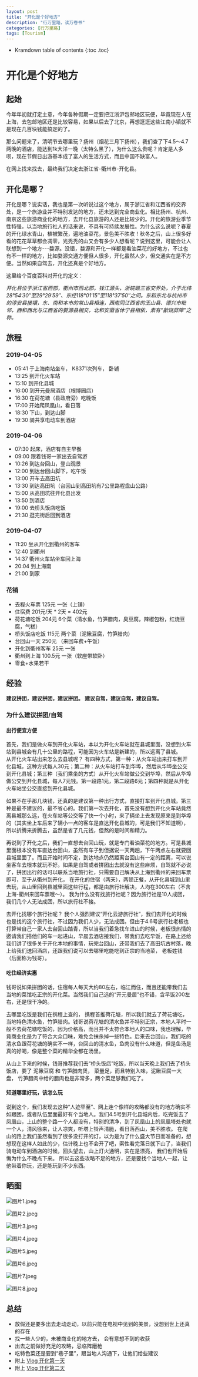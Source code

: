 ```yaml
---
layout: post
title: "开化是个好地方"
description: "行万里路，读万卷书"
categories: [行万里路]
tags: [Tourism]
---
```


* Kramdown table of contents
{:toc .toc}

# 开化是个好地方

## 起始

今年年初就打定主意，今年各种假期一定要把江浙沪包邮地区玩便，毕竟现在人在上海，去包邮地区还是比较容易，如果以后去了北京，再想逛逛这些江南小镇就不是现在几百块钱能搞定的了。    

那么问题来了，清明节去哪里玩？扬州（烟花三月下扬州），我们查了下4.5～4.7两晚的酒店，能达到1k大洋一晚（太特么黑了），为什么这么贵呢？肯定是人多呗，现在节假日出游基本成了富人的生活方式，而且中国不缺富人。    

在网上找来找去，最终我们决定去浙江省-衢州市-开化县。    

## 开化是哪？

开化是哪？说实话，我也是第一次听说过这个地方，属于浙江省和江西省的交界处，是一个旅游业并不特别发达的地方，还未达到完全商业化。相比扬州、杭州、南京这些旅游商业化的地方，去开化县旅游的人还是比较少的。开化的旅游业季节性特强，以当地旅行社人的话来说，不具有可持续发展性。为什么这么说呢？春夏的开化绿水青山，植被繁茂，遍地油菜花，景色美不胜收！秋冬之后，山上很多好看的花花草草都会凋零，光秃秃的山又会有多少人想看呢？说到这里，可能会让人联想到一个地方---婺源。没错，婺源和开化一样都是看油菜花的好地方，不过也有不一样的地方，比如婺源交通方便但人很多，开化虽然人少，但交通实在是不方便。当然如果自驾去，开化还真是个好地方。    

这里给个百度百科对开化的定义：    

*开化县位于浙江省西部，衢州市西北部，钱江源头，浙皖赣三省交界处，介于北纬28°54′30″至29°29′59″、东经118°01′15″至118°37′50″之间。东和东北与杭州市的淳安县接壤，东、南和本市的常山县相连，西南同江西省的玉山县、德兴市毗邻，西和西北与江西省的婺源县相交，北和安徽省休宁县相依，素有“歙饶屏障”之称。*


## 旅程

### 2019-04-05

* 05:41 于上海南站坐车， K8371次列车， 卧铺
* 13:25 到开化火车站
* 15:10 到开化县城
* 16:00 到开元曼居酒店（根博园店）
* 16:30 在荷花塘（县政府旁）吃晚饭
* 17:00 开始爬凤凰山，看日落
* 18:30 下山，到达山脚
* 19:30 骑共享电动车到酒店

### 2019-04-06

* 07:30 起床，酒店有自主早餐
* 09:00 跟着钱哥一家出去自驾游
* 10:26 到达台回山，登山观景
* 12:00 到达台回山脚下，吃午饭
* 13:00 开车去高田坑
* 13:30 到达高田坑（台回山到高田坑有7公里路程盘山公路）
* 15:00 从高田坑往开化县出发
* 13:50 到酒店
* 19:00 去桥头饭店吃饭
* 21:30 逛完街后回到酒店

### 2019-04-07

* 11:20 坐从开化到衢州的客车
* 12:40 到衢州
* 14:37 衢州火车站坐车回上海
* 20:04 到上海南
* 21:00 到家

### 花销

* 去程火车票 125元 一张（上铺）
* 住宿费 201元/天 * 2天 = 402元
* 荷花塘吃饭 204元 6个菜（清水鱼，竹笋腊肉，臭豆腐，辣椒包粉，红烧豆腐，气糕）
* 桥头饭店吃饭 115元 两个菜（泥鳅豆腐，竹笋腊肉）
* 台回山一天 250元 （来回车费+午饭）
* 开化到衢州客车 25元 一张
* 衢州到上海 100.5元 一张（软座带软卧）
* 零食+水果若干

## 经验

**建议拼团，建议拼团，建议拼团。**
**建议自驾，建议自驾，建议自驾。**

### 为什么建议拼团/自驾

#### 出行便宜方便

首先，我们是做火车到开化火车站，本以为开化火车站就在县城里面，没想到火车站到县城会有几十公里的路程，可能因为火车站是新建的，所以远离了县城。    
从开化火车站出来怎么去县城呢？ 有四种方式，第一种：从火车站出来打车到开化县城，这种方式每人30元；第二种：从火车站打车到华埠，然后从华埠坐公交到开化县城；第三种（我们乘坐的方式）从开化火车站做公交到华埠，然后从华埠做公交到开化县城，每人7元钱。第一段路1元，第二段路6元；第四种就是从开化火车站坐公交直接到开化县城。    

如果不在乎那几块钱，还真的是建议第一种出行方式，直接打车到开化县城。第三种是最不建议的，最不省心的。我们第一次去开化，首先没有想到开化火车站竟然离县城那么远，在火车站等公交等了快一个小时，来了辆坐上去发现原来是到华埠的（其实坐上车后来了辆小一点的客车是直达开化县城的，可是我们不知道啊），所以折腾来折腾去，虽然是省了几元钱，但熬的是时间和精力。    

再说到了开化之后，我们一直想去台回山玩，就是专门看油菜花的地方。可是县城里面根本没有车直达台回山，虽然有车子到但据说一天两趟，下午两点左右就要回县城里面了。而且开始时间不定，到达地点仍然距离台回山有一定的距离，可以说坐客车去根本就玩不好。如果是自驾或者拼团出去就没有这些麻烦，自驾就不必说了，拼团出行的话可以联系当地旅行社，只需要自己解决从上海到衢州的来回车票即可，至于从衢州到开化， 在开化的住宿（两天），两顿正餐，从开化县城到山里去玩，从山里回到县城里面这些行程，都是由旅行社解决，人均在300左右（不含上海-衢州来回车票哦～）。 我为什么没有找旅行社呢？因为旅行社是10人成团，我们几个人无法成团，所以旅行社不接。    

去开化找哪个旅行社呢？ 我个人强烈建议“开化云游旅行社”，我们去开化的时候也是找的这个旅行社，不过因为我们人少，无法成团。但由于4.6号旅行社老板也打算带自己一家人去台回山踏青，所以当我们着急找车进山的时候，老板很热情的邀请我们搭他们的车一起进山，早晨去酒店接我们，带我们去吃早饭，在路上还给我们讲了很多关于开化本地的事情，玩完台回山，还带我们去了高田坑古村落，晚上给我们送回酒店，还跟我们说可以去哪里吃能吃到正宗的当地菜， 老板姓钱（后面称为钱哥）。

#### 吃住经济实惠

钱哥说如果拼团的话，住宿每人每天大约80左右，临江而住，而且还能带我们去当地的菜馆吃正宗的开化菜。当然我们自己选的“开元曼居”也不错，含早饭200左右，还是很干净的。

去哪里吃饭是我们在携程上查的， 携程首推荷花塘，所以我们就去了荷花塘吃，当地特色清水鱼，竹笋腊肉。钱哥说荷花塘的清水鱼并不特别正宗，本地人平时一般不去荷花塘吃饭的，因为价格高，而且并不太符合本地人的口味，我也理解，毕竟商业化是为了符合大众口味，难免会抹杀掉一些特色。后来去台回山，我们吃的清水鱼跟荷花塘的确实不一样，台回山的清水鱼，鱼肉没有什么味道，但是鱼汤是真的好喝，像是整个菜的精华全都在汤里。

从山上下来的时候，钱哥推荐我们去“桥头饭店”吃饭，所以当天晚上我们去了桥头饭店，要了 泥鳅豆腐 和 竹笋腊肉煲， 菜量足，而且特别入味，泥鳅豆腐一大盘， 竹笋腊肉中给的腊肉也是非常多，两个菜足够我们吃了。

#### 知道哪里好玩，该怎么玩

说到这个，我们发现去这种“人迹罕至”、网上连个像样的攻略都没有的地方确实不如跟团，或者队伍里面最好有个当地人。我们4.5号到开化县城内后，吃完饭去了凤凰山，上山的整个路一个人都没有，特别的清净，到了凤凰山上的凤凰塔处也就一个人，清风徐来，让人凉爽，听塔上铃声清脆，看日落西山，美不胜收。 在爬山的路上我们虽然看到了很多没打开的灯，以为是为了什么盛大节日而准备的，想想现在这样人如此的少，估计晚上也不会开了吧，索性看完落日就下山了，当我们骑电动车到酒店的时候，回头望去，山上灯火通明，实在是漂亮， 我们也开始后悔为什么不晚点下来。 所以去这些攻略不足的地方，还是要找个当地人一起，让他带着你玩，还是能玩到不少东西。


## 晒图

![图片1.jpeg](https://upload-images.jianshu.io/upload_images/3087756-bec88323cc3c703d.jpeg?imageMogr2/auto-orient/strip%7CimageView2/2/w/1240)

![图片2.jpeg](https://upload-images.jianshu.io/upload_images/3087756-81822a2c184adb94.jpeg?imageMogr2/auto-orient/strip%7CimageView2/2/w/1240)

![图片3.jpeg](https://upload-images.jianshu.io/upload_images/3087756-7f3d8f372a707221.jpeg?imageMogr2/auto-orient/strip%7CimageView2/2/w/1240)

![图片4.jpeg](https://upload-images.jianshu.io/upload_images/3087756-90df6b224c3927cf.jpeg?imageMogr2/auto-orient/strip%7CimageView2/2/w/1240)

![图片5.jpeg](https://upload-images.jianshu.io/upload_images/3087756-4b373b95f32783ff.jpeg?imageMogr2/auto-orient/strip%7CimageView2/2/w/1240)

![图片6.jpeg](https://upload-images.jianshu.io/upload_images/3087756-29575f93905af6f1.jpeg?imageMogr2/auto-orient/strip%7CimageView2/2/w/1240)

![图片7.jpeg](https://upload-images.jianshu.io/upload_images/3087756-af1ff4c225c91190.jpeg?imageMogr2/auto-orient/strip%7CimageView2/2/w/1240)

![图片8.jpeg](https://upload-images.jianshu.io/upload_images/3087756-dfba0e1e2bb07754.jpeg?imageMogr2/auto-orient/strip%7CimageView2/2/w/1240)



## 总结

* 放假还是要多出去走动走动，以前只能在电视中见到的美景，没想到世上还真的存在
* 找一些人少的，未被商业化的地方去， 会有意想不到的收获
* 出去之前做好充足的攻略，忌临阵磨枪
* 吃特色菜还是要到“巷子里”，跟当地人沟通下，让他们给些建议
* 附上 [Vlog 开化第一天](https://v.vuevideo.net/share/post/-9174532371074870210)
* 附上 [Vlog 开化第二天](https://v.vuevideo.net/share/post/699815786148753695)
